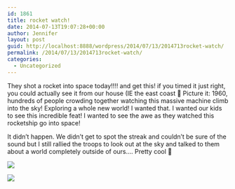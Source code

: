 ```yaml
---
id: 1861
title: rocket watch!
date: 2014-07-13T19:07:28+00:00
author: Jennifer
layout: post
guid: http://localhost:8888/wordpress/2014/07/13/2014713rocket-watch/
permalink: /2014/07/13/2014713rocket-watch/
categories:
  - Uncategorized
---
```

They shot a rocket into space today!!!! and get this! if you timed it just right, you could actually see it from our house (IE the east coast 🙂 Picture it: 1960, hundreds of people crowding together watching this massive machine climb into the sky! Exploring a whole new world! I wanted that. I wanted our kids to see this incredible feat! I wanted to see the awe as they watched this rocketship go into space!

It didn&#8217;t happen. We didn&#8217;t get to spot the streak and couldn&#8217;t be sure of the sound but I still rallied the troops to look out at the sky and talked to them about a world completely outside of ours&#8230;. Pretty cool 🙂&nbsp;

<div class="image-gallery-wrapper">
  <p>
    <img src="http://static1.squarespace.com/static/50db6bb3e4b015296cd43789/50dfa5b1e4b0dc6320e0b5ea/53c2d5b8e4b0cdf4d64a6e21/1405277883281/2014-07-13+13.02.22.jpg.22.jpg?format=original" />
  </p>
  
  <p>
    <img src="http://static1.squarespace.com/static/50db6bb3e4b015296cd43789/50dfa5b1e4b0dc6320e0b5ea/53c2d5cfe4b0cdf4d64a6e4f/1405277923754/2014-07-13+13.02.34.jpg.34.jpg?format=original" />
  </p>
</div>